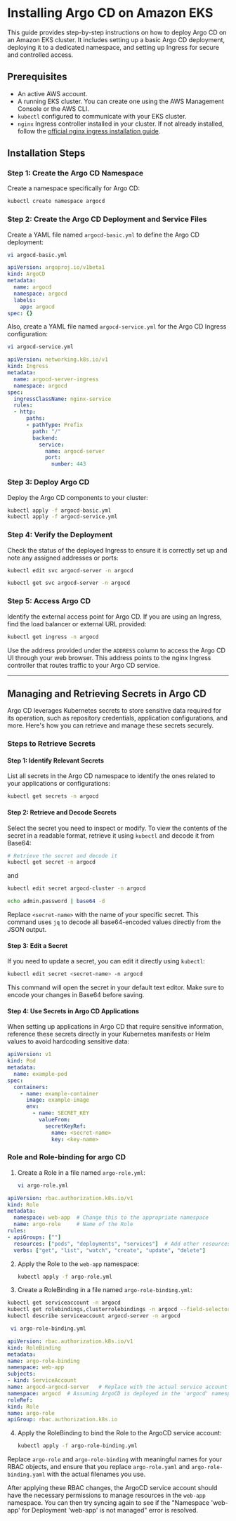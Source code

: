 # Installing Argo CD on Amazon EKS

This guide provides step-by-step instructions on how to deploy Argo CD on an Amazon EKS cluster. It includes setting up a basic Argo CD deployment, deploying it to a dedicated namespace, and setting up Ingress for secure and controlled access.

## Prerequisites

- An active AWS account.
- A running EKS cluster. You can create one using the AWS Management Console or the AWS CLI.
- `kubectl` configured to communicate with your EKS cluster.
- `nginx` Ingress controller installed in your cluster. If not already installed, follow the [official nginx ingress installation guide](https://kubernetes.github.io/ingress-nginx/deploy/).

## Installation Steps

### Step 1: Create the Argo CD Namespace

Create a namespace specifically for Argo CD:

```sh
kubectl create namespace argocd
```

### Step 2: Create the Argo CD Deployment and Service Files

Create a YAML file named `argocd-basic.yml` to define the Argo CD deployment:

```sh 
vi argocd-basic.yml
```

```yaml
apiVersion: argoproj.io/v1beta1
kind: ArgoCD
metadata:
  name: argocd
  namespace: argocd
  labels:
    app: argocd
spec: {}
```

Also, create a YAML file named `argocd-service.yml` for the Argo CD Ingress configuration:

```sh 
vi argocd-service.yml
```

```yaml
apiVersion: networking.k8s.io/v1
kind: Ingress
metadata:
  name: argocd-server-ingress
  namespace: argocd
spec:
  ingressClassName: nginx-service
  rules:
  - http:
      paths:
      - pathType: Prefix
        path: "/"
        backend:
          service:
            name: argocd-server
            port:
              number: 443
```

### Step 3: Deploy Argo CD

Deploy the Argo CD components to your cluster:

```sh
kubectl apply -f argocd-basic.yml 
kubectl apply -f argocd-service.yml 
```

### Step 4: Verify the Deployment

Check the status of the deployed Ingress to ensure it is correctly set up and note any assigned addresses or ports:

```sh
kubectl edit svc argocd-server -n argocd
```

```sh
kubectl get svc argocd-server -n argocd
```

### Step 5: Access Argo CD

Identify the external access point for Argo CD. If you are using an Ingress, find the load balancer or external URL provided:

```sh
kubectl get ingress -n argocd
```

Use the address provided under the `ADDRESS` column to access the Argo CD UI through your web browser. This address points to the nginx Ingress controller that routes traffic to your Argo CD service.


---

## Managing and Retrieving Secrets in Argo CD

Argo CD leverages Kubernetes secrets to store sensitive data required for its operation, such as repository credentials, application configurations, and more. Here's how you can retrieve and manage these secrets securely.

### Steps to Retrieve Secrets

#### Step 1: Identify Relevant Secrets

List all secrets in the Argo CD namespace to identify the ones related to your applications or configurations:

```sh
kubectl get secrets -n argocd
```

#### Step 2: Retrieve and Decode Secrets

Select the secret you need to inspect or modify. To view the contents of the secret in a readable format, retrieve it using `kubectl` and decode it from Base64:

```sh
# Retrieve the secret and decode it
kubectl get secret -n argocd
```
and 

```sh
kubectl edit secret argocd-cluster -n argocd
```

```sh 
echo admin.password | base64 -d
```

Replace `<secret-name>` with the name of your specific secret. This command uses `jq` to decode all base64-encoded values directly from the JSON output.

#### Step 3: Edit a Secret

If you need to update a secret, you can edit it directly using `kubectl`:

```sh
kubectl edit secret <secret-name> -n argocd
```

This command will open the secret in your default text editor. Make sure to encode your changes in Base64 before saving.

#### Step 4: Use Secrets in Argo CD Applications

When setting up applications in Argo CD that require sensitive information, reference these secrets directly in your Kubernetes manifests or Helm values to avoid hardcoding sensitive data:

```yaml
apiVersion: v1
kind: Pod
metadata:
  name: example-pod
spec:
  containers:
    - name: example-container
      image: example-image
      env:
        - name: SECRET_KEY
          valueFrom:
            secretKeyRef:
              name: <secret-name>
              key: <key-name>
```

### Role and Role-binding for argo CD


1. Create a Role in a file named `argo-role.yml`:
   
   ```sh
   vi argo-role.yml
   ```

```yml
apiVersion: rbac.authorization.k8s.io/v1
kind: Role
metadata:
  namespace: web-app  # Change this to the appropriate namespace
  name: argo-role     # Name of the Role
rules:
- apiGroups: [""]
  resources: ["pods", "deployments", "services"]  # Add other resources as needed
  verbs: ["get", "list", "watch", "create", "update", "delete"]
```

2. Apply the Role to the `web-app` namespace:

   ```bash
   kubectl apply -f argo-role.yml
   ```

3. Create a RoleBinding in a file named `argo-role-binding.yml`:
  
```sh
kubectl get serviceaccount -n argocd
kubectl get rolebindings,clusterrolebindings -n argocd --field-selector metadata.name=argocd-server
kubectl describe serviceaccount argocd-server -n argocd
```

  ```sh
   vi argo-role-binding.yml
  ```

   ```yaml
   apiVersion: rbac.authorization.k8s.io/v1
kind: RoleBinding
metadata:
  name: argo-role-binding
  namespace: web-app
subjects:
- kind: ServiceAccount
  name: argocd-argocd-server   # Replace with the actual service account used by ArgoCD
  namespace: argocd  # Assuming ArgoCD is deployed in the 'argocd' namespace
roleRef:
  kind: Role
  name: argo-role
  apiGroup: rbac.authorization.k8s.io

   ```

4. Apply the RoleBinding to bind the Role to the ArgoCD service account:

   ```bash
   kubectl apply -f argo-role-binding.yml
   ```

Replace `argo-role` and `argo-role-binding` with meaningful names for your RBAC objects, and ensure that you replace `argo-role.yaml` and `argo-role-binding.yaml` with the actual filenames you use.

After applying these RBAC changes, the ArgoCD service account should have the necessary permissions to manage resources in the `web-app` namespace. You can then try syncing again to see if the "Namespace 'web-app' for Deployment 'web-app' is not managed" error is resolved.